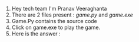 1. Hey tech team I'm Pranav Veeraghanta 
2. There are 2 files present : *game.py* and *game.exe*
3. Game.Py contains the source code
4. Click on game.exe to play the game.
5. Here is the answer :